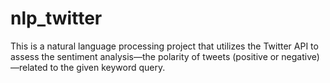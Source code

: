 # nlp_twitter

This is a natural language processing project that utilizes the Twitter API to assess the sentiment analysis—the polarity of tweets (positive or negative)—related to the given keyword query.
